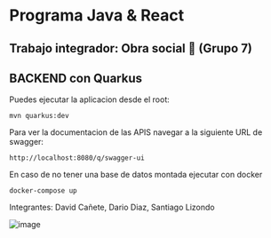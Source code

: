 # Programa Java & React

## Trabajo integrador: Obra social 🏥 (Grupo 7)

## BACKEND con Quarkus

Puedes ejecutar la aplicacion desde el root:
```shell script
mvn quarkus:dev
```
Para ver la documentacion de las APIS navegar a la siguiente URL de swagger:

`http://localhost:8080/q/swagger-ui`

En caso de no tener una base de datos montada ejecutar con docker
```shell script
docker-compose up
```

Integrantes:
David Cañete, Dario Diaz, Santiago Lizondo

![image](https://github.com/Tilk1/softtek-obra-social-grupo07/assets/24284918/26334e36-de92-4373-9f9f-77858f964d43)



